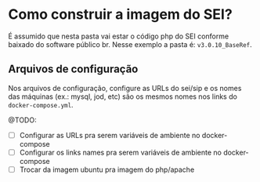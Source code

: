 # Como construir a imagem do SEI?

É assumido que nesta pasta vai estar o código php do SEI conforme baixado do software público br. Nesse exemplo a pasta é: `v3.0.10_BaseRef`. 

## Arquivos de configuração

Nos arquivos de configuração, configure as URLs do sei/sip e os nomes das máquinas (ex.: mysql, jod, etc) são os mesmos nomes nos links do `docker-compose.yml`.

@TODO:

- [ ] Configurar as URLs pra serem variáveis de ambiente no docker-compose
- [ ] Configurar os links names pra serem variáveis de ambiente no docker-compose
- [ ] Trocar da imagem ubuntu pra imagem do php/apache
